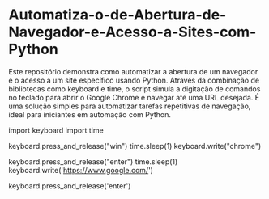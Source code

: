# Automatiza-o-de-Abertura-de-Navegador-e-Acesso-a-Sites-com-Python
Este repositório demonstra como automatizar a abertura de um navegador e o acesso a um site específico usando Python. Através da combinação de bibliotecas como keyboard e time, o script simula a digitação de comandos no teclado para abrir o Google Chrome e navegar até uma URL desejada. É uma solução simples para automatizar tarefas repetitivas de navegação, ideal para iniciantes em automação com Python.


import keyboard
import time

keyboard.press_and_release("win")
time.sleep(1)
keyboard.write("chrome")

keyboard.press_and_release("enter")
time.sleep(1)
keyboard.write('https://www.google.com/')

keyboard.press_and_release('enter')
